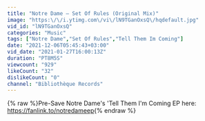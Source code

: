 ```yaml
---
title: "Notre Dame – Set Of Rules (Original Mix)"
image: "https:\/\/i.ytimg.com\/vi\/lN9TGanOxsQ\/hqdefault.jpg"
vid_id: "lN9TGanOxsQ"
categories: "Music"
tags: ["Notre Dame","Set Of Rules","Tell Them Im Coming"]
date: "2021-12-06T05:45:43+03:00"
vid_date: "2021-01-27T16:00:13Z"
duration: "PT8M5S"
viewcount: "929"
likeCount: "32"
dislikeCount: "0"
channel: "Bibliothèque Records"
---
```

{% raw %}Pre-Save Notre Dame's 'Tell Them I'm Coming EP here:<br /><a rel="nofollow" target="blank" href="https://fanlink.to/notredameep">https://fanlink.to/notredameep</a>{% endraw %}
